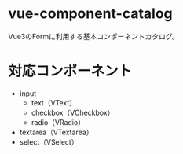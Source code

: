 # vue-component-catalog
Vue3のFormに利用する基本コンポーネントカタログ。

# 対応コンポーネント
- input
  - text（VText）
  - checkbox（VCheckbox）
  - radio（VRadio）
- textarea（VTextarea）
- select（VSelect）